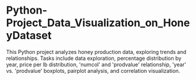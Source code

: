 # Python-Project_Data_Visualization_on_HoneyDataset
This Python project analyzes honey production data, exploring trends and relationships. Tasks include data exploration, percentage distribution by year, price per lb distribution, 'numcol' and 'prodvalue' relationship, 'year' vs. 'prodvalue' boxplots, pairplot analysis, and correlation visualization.
